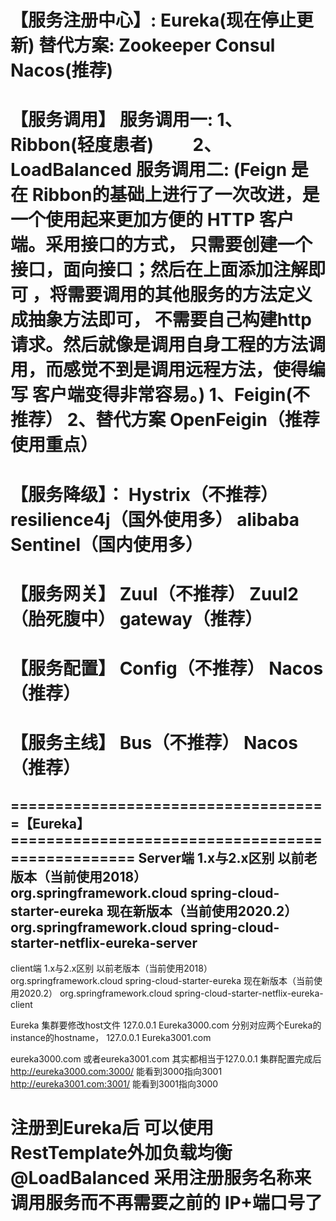 【服务注册中心】:
Eureka(现在停止更新)
替代方案: Zookeeper  Consul  Nacos(推荐)
===============================================================================================
【服务调用】
服务调用一:
1、Ribbon(轻度患者)　　
2、LoadBalanced
服务调用二:    (Feign 是在 Ribbon的基础上进行了一次改进，是一个使用起来更加方便的 HTTP 客户端。采用接口的方式， 只需要创建一个接口，面向接口；然后在上面添加注解即可 ，将需要调用的其他服务的方法定义成抽象方法即可， 不需要自己构建http请求。然后就像是调用自身工程的方法调用，而感觉不到是调用远程方法，使得编写 客户端变得非常容易。)
1、Feigin(不推荐）
2、替代方案 OpenFeigin（推荐使用重点）
===============================================================================================
【服务降级】：
Hystrix（不推荐）
resilience4j（国外使用多）
alibaba Sentinel（国内使用多）
===============================================================================================
【服务网关】
Zuul（不推荐）
Zuul2（胎死腹中）
gateway（推荐）
===============================================================================================
【服务配置】
Config（不推荐）
Nacos（推荐）
===============================================================================================
【服务主线】
Bus（不推荐）
Nacos（推荐）
===============================================================================================







====================================【Eureka】=================================================
Server端
1.x与2.x区别
以前老版本（当前使用2018）
        <dependency>
                <groupId>org.springframework.cloud</groupId>
                <artifactId>spring-cloud-starter-eureka</artifactId>
            </dependency>
现在新版本（当前使用2020.2）
        <dependency>
                <groupId>org.springframework.cloud</groupId>
                <artifactId>spring-cloud-starter-netflix-eureka-server</artifactId>
            </dependency>
---------------------------------------------------------------------------------------------
client端
1.x与2.x区别
以前老版本（当前使用2018）
        <dependency>
                <groupId>org.springframework.cloud</groupId>
                <artifactId>spring-cloud-starter-eureka</artifactId>
            </dependency>
现在新版本（当前使用2020.2）
        <dependency>
                <groupId>org.springframework.cloud</groupId>
                <artifactId>spring-cloud-starter-netflix-eureka-client</artifactId>
            </dependency>
            
Eureka 集群要修改host文件
127.0.0.1 Eureka3000.com    分别对应两个Eureka的instance的hostname，
127.0.0.1 Eureka3001.com      

eureka3000.com 或者eureka3001.com 其实都相当于127.0.0.1
集群配置完成后 http://eureka3000.com:3000/  能看到3000指向3001      
            http://eureka3001.com:3001/  能看到3001指向3000  
            
注册到Eureka后 可以使用RestTemplate外加负载均衡@LoadBalanced
采用注册服务名称来 调用服务而不再需要之前的 IP+端口号了
===============================================================================================